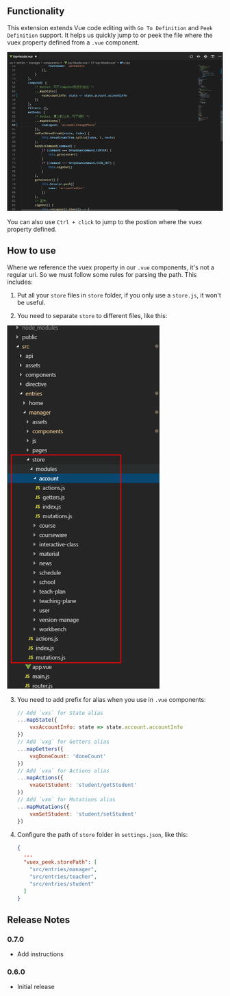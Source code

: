 ## Functionality

This extension extends Vue code editing with `Go To Definition` and `Peek Definition` support. It helps us quickly jump to or peek the file where the vuex property defined from a `.vue` component.

![使用示例](https://github.com/Mcbai/vscode-vuex-peek/raw/master/images/example.gif)

You can also use `Ctrl + click` to jump to the postion where the vuex property defined.

## How to use

Whene we reference the vuex property in our `.vue` components, it's not a regular uri. So we must follow some rules for parsing the path. This includes:

1. Put all your `store` files in `store` folder, if you only use a `store.js`, it won't be useful.

2. You need to separate `store` to different files, like this:

![文件划分](https://github.com/Mcbai/vscode-vuex-peek/raw/master/images/dir.png)

3. You need to add prefix for alias when you use in `.vue` components:

    ```JavaScript
    // Add `vxs` for State alias
    ...mapState({
        vxsAccountInfo: state => state.account.accountInfo
    })
    // Add `vxg` for Getters alias
    ...mapGetters({
        vxgDoneCount: 'doneCount'
    })
    // Add `vxa` for Actions alias
    ...mapActions({
        vxaGetStudent: 'student/getStudent'
    })
    // Add `vxm` for Mutations alias
    ...mapMutations({
        vxmSetStudent: 'student/setStudent'
    })
    ```

4. Configure the path of `store` folder in `settings.json`, like this:

    ```JSON
    {
      ...
      "vuex_peek.storePath": [
        "src/entries/manager",
        "src/entries/teacher",
        "src/entries/student"
      ]
    }
    ```

## Release Notes

### 0.7.0

* Add instructions

### 0.6.0

* Initial release
